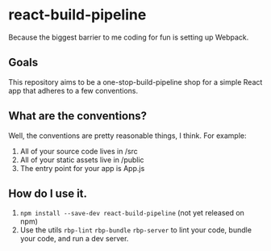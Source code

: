 # react-build-pipeline
Because the biggest barrier to me coding for fun is setting up Webpack.

## Goals
This repository aims to be a one-stop-build-pipeline shop for a simple React app that adheres to a few conventions.

## What are the conventions?
Well, the conventions are pretty reasonable things, I think. For example:

1. All of your source code lives in /src
2. All of your static assets live in /public
3. The entry point for your app is App.js

## How do I use it.
1. ```npm install --save-dev react-build-pipeline``` (not yet released on npm)
2. Use the utils ```rbp-lint``` ```rbp-bundle``` ```rbp-server``` to lint your code, bundle your code, and run a dev server.
